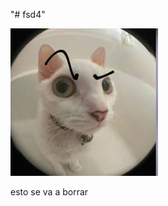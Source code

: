 "# fsd4" 

 ![SiOKhe](https://github.com/JoseLuisPineda99/fsd4/blob/master/img/gato.jpg?raw=true)

 esto se va a borrar
